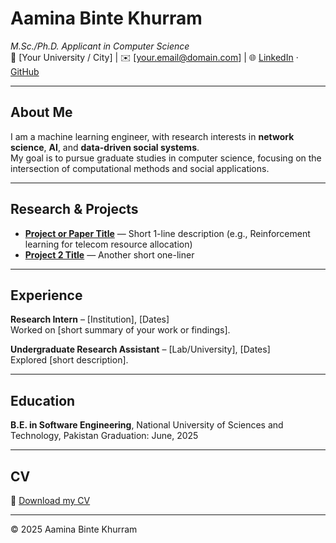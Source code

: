 # Aamina Binte Khurram
_M.Sc./Ph.D. Applicant in Computer Science_  
📍 [Your University / City] | ✉️ [your.email@domain.com] | 🌐 [LinkedIn](#) · [GitHub](#)

---

## About Me
I am a machine learning engineer, with research interests in **network science**, **AI**, and **data-driven social systems**.  
My goal is to pursue graduate studies in computer science, focusing on the intersection of computational methods and social applications.

---

## Research & Projects
- **[Project or Paper Title](#)** — Short 1-line description (e.g., Reinforcement learning for telecom resource allocation)
- **[Project 2 Title](#)** — Another short one-liner

---

## Experience
**Research Intern** – [Institution], [Dates]  
Worked on [short summary of your work or findings].

**Undergraduate Research Assistant** – [Lab/University], [Dates]  
Explored [short description].

---

## Education
**B.E. in Software Engineering**, National University of Sciences and Technology, Pakistan 
Graduation: June, 2025

---

## CV
📄 [Download my CV](CV.pdf)

---

© 2025 Aamina Binte Khurram
